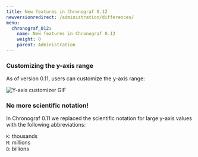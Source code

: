 ```yaml
---
title: New features in Chronograf 0.12
newversionredirect: /administration/differences/
menu:
  chronograf_012:
    name: New features in Chronograf 0.12
    weight: 0
    parent: Administration
---
```


### Customizing the y-axis range

As of version 0.11, users can customize the y-axis range:

![Y-axis customizer GIF](/img/chronograf/v0.11/y-axis-customization.gif)

### No more scientific notation!

In Chronograf 0.11 we replaced the scientific notation for large y-axis values with the following abbreviations:

`K`: thousands  
`M`: millions  
`B`: billions
